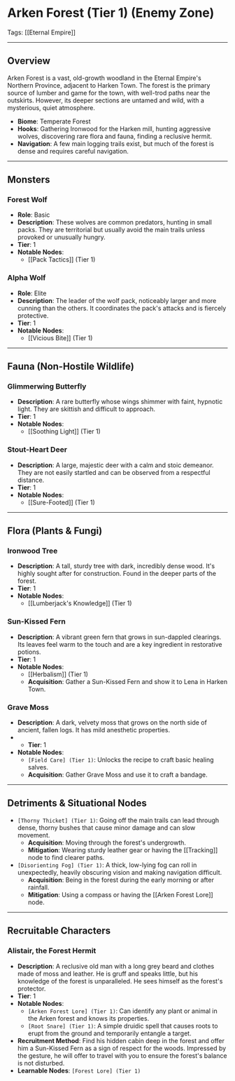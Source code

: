 # Arken Forest (Tier 1) (Enemy Zone)
Tags: [[Eternal Empire]] 

---

## Overview
Arken Forest is a vast, old-growth woodland in the Eternal Empire's Northern Province, adjacent to Harken Town. The forest is the primary source of lumber and game for the town, with well-trod paths near the outskirts. However, its deeper sections are untamed and wild, with a mysterious, quiet atmosphere. 

- **Biome**: Temperate Forest
- **Hooks**: Gathering Ironwood for the Harken mill, hunting aggressive wolves, discovering rare flora and fauna, finding a reclusive hermit.
- **Navigation**: A few main logging trails exist, but much of the forest is dense and requires careful navigation.

---

## Monsters

### Forest Wolf
*   **Role**: Basic
*   **Description**: These wolves are common predators, hunting in small packs. They are territorial but usually avoid the main trails unless provoked or unusually hungry.
*   **Tier**: 1
*   **Notable Nodes**:
    *   [[Pack Tactics]] (Tier 1)

### Alpha Wolf
*   **Role**: Elite
*   **Description**: The leader of the wolf pack, noticeably larger and more cunning than the others. It coordinates the pack's attacks and is fiercely protective.
*   **Tier**: 1
*   **Notable Nodes**:
    *   [[Vicious Bite]] (Tier 1)

---

## Fauna (Non-Hostile Wildlife)

### Glimmerwing Butterfly
*   **Description**: A rare butterfly whose wings shimmer with faint, hypnotic light. They are skittish and difficult to approach.
*   **Tier**: 1
*   **Notable Nodes**:
    *   [[Soothing Light]] (Tier 1)

### Stout-Heart Deer
*   **Description**: A large, majestic deer with a calm and stoic demeanor. They are not easily startled and can be observed from a respectful distance.
*   **Tier**: 1
*   **Notable Nodes**:
    *   [[Sure-Footed]] (Tier 1)

---

## Flora (Plants & Fungi)

### Ironwood Tree
*   **Description**: A tall, sturdy tree with dark, incredibly dense wood. It's highly sought after for construction. Found in the deeper parts of the forest.
*   **Tier**: 1
*   **Notable Nodes**:
    *   [[Lumberjack's Knowledge]] (Tier 1)

### Sun-Kissed Fern
*   **Description**: A vibrant green fern that grows in sun-dappled clearings. Its leaves feel warm to the touch and are a key ingredient in restorative potions.
*   **Tier**: 1
*   **Notable Nodes**:
    *   [[Herbalism]] (Tier 1)
    *   **Acquisition**: Gather a Sun-Kissed Fern and show it to Lena in Harken Town.

### Grave Moss
*   **Description**: A dark, velvety moss that grows on the north side of ancient, fallen logs. It has mild anesthetic properties.
*   - **Tier**: 1
*   **Notable Nodes**:
    *   `[Field Care] (Tier 1)`: Unlocks the recipe to craft basic healing salves.
    *   **Acquisition**: Gather Grave Moss and use it to craft a bandage.

---

## Detriments & Situational Nodes

*   `[Thorny Thicket] (Tier 1)`: Going off the main trails can lead through dense, thorny bushes that cause minor damage and can slow movement.
    *   **Acquisition**: Moving through the forest's undergrowth.
    *   **Mitigation**: Wearing sturdy leather gear or having the [[Tracking]] node to find clearer paths.
*   `[Disorienting Fog] (Tier 1)`: A thick, low-lying fog can roll in unexpectedly, heavily obscuring vision and making navigation difficult.
    *   **Acquisition**: Being in the forest during the early morning or after rainfall.
    *   **Mitigation**: Using a compass or having the [[Arken Forest Lore]] node.

---

## Recruitable Characters

### Alistair, the Forest Hermit
*   **Description**: A reclusive old man with a long grey beard and clothes made of moss and leather. He is gruff and speaks little, but his knowledge of the forest is unparalleled. He sees himself as the forest's protector.
*   **Tier**: 1
*   **Notable Nodes**:
    *   `[Arken Forest Lore] (Tier 1)`: Can identify any plant or animal in the Arken forest and knows its properties.
    *   `[Root Snare] (Tier 1)`: A simple druidic spell that causes roots to erupt from the ground and temporarily entangle a target.
*   **Recruitment Method**: Find his hidden cabin deep in the forest and offer him a Sun-Kissed Fern as a sign of respect for the woods. Impressed by the gesture, he will offer to travel with you to ensure the forest's balance is not disturbed.
*   **Learnable Nodes**: `[Forest Lore] (Tier 1)`
